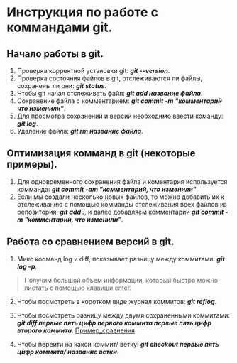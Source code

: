 # Инструкция по работе с коммандами git.

## Начало работы в git.

1. Проверка корректной установки git: __*git --version*__.
2. Проверка состояния файлов в git, отслеживаются ли файлы, сохранены ли они: __*git status*__.
3. Чтобы git начал отслеживать файл: __*git add название файла*__.
4. Сохранение файла с комментарием: __*git commit -m "комментарий что изменили"*__.
5.  Для просмотра сохранений и версий необходимо ввести команду: __*git log*__.
6. Удаление файла: __*git rm название файла*__.

## Оптимизация комманд в git (некоторые примеры).

1. Для одновременного сохранения файла и коментария используется комманда: __*git commit -am "комментарий, что изменили"*__.
2. Если мы создали несколько новых файлов, то можно добавить их к отслеживанию с помощью комманды отслеживания всех файлов из репозитория: __*git add .*__, и далее добавляем комментарий __*git commit -m "комментарий, что изменили"*__.

## Работа со сравнением версий в git.

1. Микс кооманд log и diff, показывает разницу между коммитами: __*git log -p*__. 
> Получим большой объем информации, который быстро можно листать с помощью клавиши enter.
2. Чтобы посмотреть в коротком виде журнал коммитов: __*git reflog*__.
3. Чтобы посмотреть разницу между двумя сохраненными коммитами: __*git diff первые пять цифр первого коммита первые пять цифр второго коммита*__.
[Пример_сравнения](Commit_difference.jpeg)

4. Чтобы перейти на какой коммит/ ветку: __*git checkout первые пять цифр коммита/ название ветки*__.